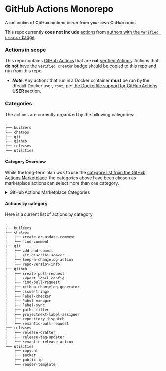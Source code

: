 # GitHub Actions Monorepo

A collection of GitHub actions to run from your own GitHub repo.

This repo currently **does not include** [actions](https://docs.github.com/actions/automating-your-workflow-with-github-actions/using-github-marketplace-actions) from [authors with the `Verified creator` badge](https://docs.github.com/en/apps/github-marketplace/github-marketplace-overview/about-marketplace-badges).

### Actions in scope

This repo contains [GitHub Actions](https://github.com/marketplace?type=actions) that are **not** [verified Actions](https://docs.github.com/actions/automating-your-workflow-with-github-actions/using-github-marketplace-actions).  Actions that **do not** have the `Verified creator` badge should be copied to this repo and run from this repo.
- ***Note***: Any actions that run in a Docker container **must** be run by the dfeault Docker user, `root`, per [the Dockerfile support for GitHub Actions **USER** section](https://docs.github.com/en/actions/creating-actions/dockerfile-support-for-github-actions#user).


### Categories

The actions are currently organized by the following categories:
```bash
.
├── builders
├── chatops
├── git
├── github
├── releases
└── utilities
```

#### Category Overview

While the long-term plan _was_ to use the [category list from the GitHub Actions Marketplace](https://github.com/marketplace?category=&type=actions), the categories above have been chosen as marketplace actions can select more than one category.
<!--- ~Before the first official release~, ~the categories will be changed to align with the GitHub Actions categories~. ~They will use~ the category list from https://github.com/marketplace?category=&type=actions: --->

<details><summary>GitHub Actions Marketplace Categories</summary>

The current [categories from the GitHub Actions Marketplace](https://github.com/marketplace?category=&type=actions) are:
```markdown
**Categories**
API management
Chat
Code quality
Code review
Continuous integration
Dependency management
Deployment
Deployment Protection Rules
IDES
Learning
Localization
Mobile
Monitoring
Project management
Publishing
Recently added
Security
Support
Testing
Utilities
```

</details>


#### Actions by category

Here is a current list of actions by category
```bash
.
├── builders
├── chatops
│   ├── create-or-update-comment
│   └── find-comment
├── git
│   ├── add-and-commit
│   ├── git-describe-semver
│   ├── keep-a-changelog-action
│   └── repo-version-info
├── github
│   ├── create-pull-request
│   ├── export-label-config
│   ├── find-pull-request
│   ├── github-changelog-generator
│   ├── issue-triage
│   ├── label-checker
│   ├── label-manager
│   ├── label-sync
│   ├── paths-filter
│   ├── projectnext-label-assigner
│   ├── repository-dispatch
│   └── semantic-pull-request
├── releases
│   ├── release-drafter
│   ├── release-tag-updater
│   └── semantic-release-action
└── utilities
    ├── copycat
    ├── packer
    ├── public-ip
    └── render-template
```
